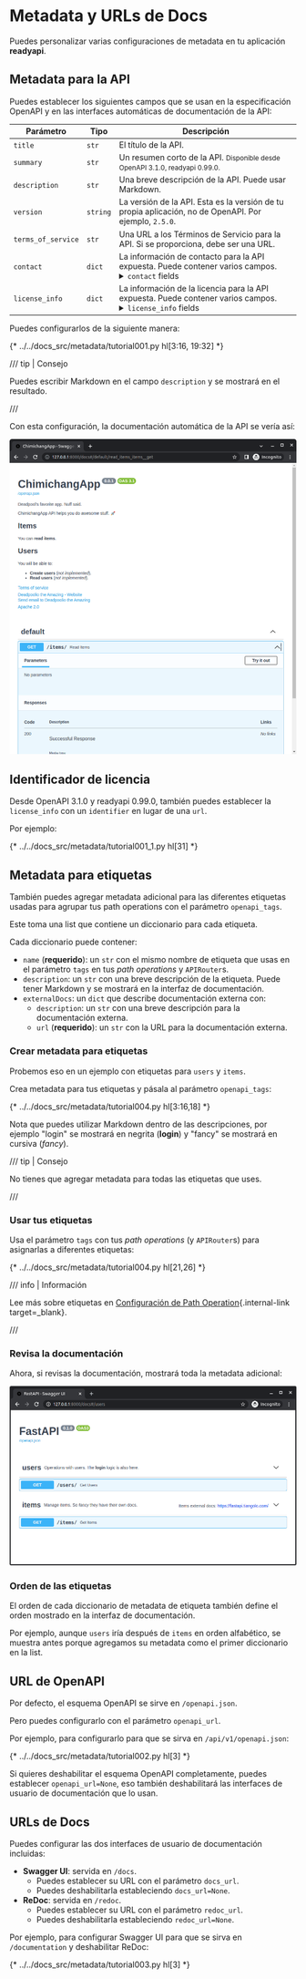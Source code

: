 # Metadata y URLs de Docs

Puedes personalizar varias configuraciones de metadata en tu aplicación **readyapi**.

## Metadata para la API

Puedes establecer los siguientes campos que se usan en la especificación OpenAPI y en las interfaces automáticas de documentación de la API:

| Parámetro | Tipo | Descripción |
|------------|------|-------------|
| `title` | `str` | El título de la API. |
| `summary` | `str` | Un resumen corto de la API. <small>Disponible desde OpenAPI 3.1.0, readyapi 0.99.0.</small> |
| `description` | `str` | Una breve descripción de la API. Puede usar Markdown. |
| `version` | `string` | La versión de la API. Esta es la versión de tu propia aplicación, no de OpenAPI. Por ejemplo, `2.5.0`. |
| `terms_of_service` | `str` | Una URL a los Términos de Servicio para la API. Si se proporciona, debe ser una URL. |
| `contact` | `dict` | La información de contacto para la API expuesta. Puede contener varios campos. <details><summary><code>contact</code> fields</summary><table><thead><tr><th>Parámetro</th><th>Tipo</th><th>Descripción</th></tr></thead><tbody><tr><td><code>name</code></td><td><code>str</code></td><td>El nombre identificativo de la persona/organización de contacto.</td></tr><tr><td><code>url</code></td><td><code>str</code></td><td>La URL que apunta a la información de contacto. DEBE tener el formato de una URL.</td></tr><tr><td><code>email</code></td><td><code>str</code></td><td>La dirección de correo electrónico de la persona/organización de contacto. DEBE tener el formato de una dirección de correo.</td></tr></tbody></table></details> |
| `license_info` | `dict` | La información de la licencia para la API expuesta. Puede contener varios campos. <details><summary><code>license_info</code> fields</summary><table><thead><tr><th>Parámetro</th><th>Tipo</th><th>Descripción</th></tr></thead><tbody><tr><td><code>name</code></td><td><code>str</code></td><td><strong>REQUERIDO</strong> (si se establece un <code>license_info</code>). El nombre de la licencia utilizada para la API.</td></tr><tr><td><code>identifier</code></td><td><code>str</code></td><td>Una expresión de licencia <a href="https://spdx.org/licenses/" class="external-link" target="_blank">SPDX</a> para la API. El campo <code>identifier</code> es mutuamente excluyente del campo <code>url</code>. <small>Disponible desde OpenAPI 3.1.0, readyapi 0.99.0.</small></td></tr><tr><td><code>url</code></td><td><code>str</code></td><td>Una URL a la licencia utilizada para la API. DEBE tener el formato de una URL.</td></tr></tbody></table></details> |

Puedes configurarlos de la siguiente manera:

{* ../../docs_src/metadata/tutorial001.py hl[3:16, 19:32] *}

/// tip | Consejo

Puedes escribir Markdown en el campo `description` y se mostrará en el resultado.

///

Con esta configuración, la documentación automática de la API se vería así:

<img src="/img/tutorial/metadata/image01.png">

## Identificador de licencia

Desde OpenAPI 3.1.0 y readyapi 0.99.0, también puedes establecer la `license_info` con un `identifier` en lugar de una `url`.

Por ejemplo:

{* ../../docs_src/metadata/tutorial001_1.py hl[31] *}

## Metadata para etiquetas

También puedes agregar metadata adicional para las diferentes etiquetas usadas para agrupar tus path operations con el parámetro `openapi_tags`.

Este toma una list que contiene un diccionario para cada etiqueta.

Cada diccionario puede contener:

* `name` (**requerido**): un `str` con el mismo nombre de etiqueta que usas en el parámetro `tags` en tus *path operations* y `APIRouter`s.
* `description`: un `str` con una breve descripción de la etiqueta. Puede tener Markdown y se mostrará en la interfaz de documentación.
* `externalDocs`: un `dict` que describe documentación externa con:
    * `description`: un `str` con una breve descripción para la documentación externa.
    * `url` (**requerido**): un `str` con la URL para la documentación externa.

### Crear metadata para etiquetas

Probemos eso en un ejemplo con etiquetas para `users` y `items`.

Crea metadata para tus etiquetas y pásala al parámetro `openapi_tags`:

{* ../../docs_src/metadata/tutorial004.py hl[3:16,18] *}

Nota que puedes utilizar Markdown dentro de las descripciones, por ejemplo "login" se mostrará en negrita (**login**) y "fancy" se mostrará en cursiva (_fancy_).

/// tip | Consejo

No tienes que agregar metadata para todas las etiquetas que uses.

///

### Usar tus etiquetas

Usa el parámetro `tags` con tus *path operations* (y `APIRouter`s) para asignarlas a diferentes etiquetas:

{* ../../docs_src/metadata/tutorial004.py hl[21,26] *}

/// info | Información

Lee más sobre etiquetas en [Configuración de Path Operation](path-operation-configuration.md#tags){.internal-link target=_blank}.

///

### Revisa la documentación

Ahora, si revisas la documentación, mostrará toda la metadata adicional:

<img src="/img/tutorial/metadata/image02.png">

### Orden de las etiquetas

El orden de cada diccionario de metadata de etiqueta también define el orden mostrado en la interfaz de documentación.

Por ejemplo, aunque `users` iría después de `items` en orden alfabético, se muestra antes porque agregamos su metadata como el primer diccionario en la list.

## URL de OpenAPI

Por defecto, el esquema OpenAPI se sirve en `/openapi.json`.

Pero puedes configurarlo con el parámetro `openapi_url`.

Por ejemplo, para configurarlo para que se sirva en `/api/v1/openapi.json`:

{* ../../docs_src/metadata/tutorial002.py hl[3] *}

Si quieres deshabilitar el esquema OpenAPI completamente, puedes establecer `openapi_url=None`, eso también deshabilitará las interfaces de usuario de documentación que lo usan.

## URLs de Docs

Puedes configurar las dos interfaces de usuario de documentación incluidas:

* **Swagger UI**: servida en `/docs`.
    * Puedes establecer su URL con el parámetro `docs_url`.
    * Puedes deshabilitarla estableciendo `docs_url=None`.
* **ReDoc**: servida en `/redoc`.
    * Puedes establecer su URL con el parámetro `redoc_url`.
    * Puedes deshabilitarla estableciendo `redoc_url=None`.

Por ejemplo, para configurar Swagger UI para que se sirva en `/documentation` y deshabilitar ReDoc:

{* ../../docs_src/metadata/tutorial003.py hl[3] *}
